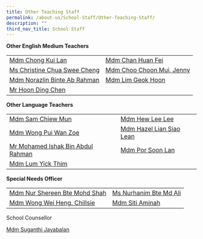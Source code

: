 ```yaml
---
title: Other Teaching Staff
permalink: /about-us/School-Staff/Other-Teaching-Staff/
description: ""
third_nav_title: School Staff
---
```

**Other English Medium Teachers**



|  |  | 
| -------- | -------- |
| [Mdm Chong Kui Lan](mailto:chong_kui_lan@moe.edu.sg)|[Mdm Chan Huan Fei](mailto:chan_huan_fei@moe.edu.sg)
|[Ms Christine Chua Swee Cheng](mailto:christine_chua_swee_cheng@moe.edu.sg)|[Mdm Choo Choon Mui, Jenny](mailto:choo_choon_mui@moe.edu.sg)
|[Mdm Norazlin Binte Ab Rahman](mailto:norazlin_ab_rahman@moe.edu.sg)  |[Mdm Lim Geok Hoon](mailto:lim_geok_hoonn@moe.edu.sg)
|[Mr Hoon Ding Chen](mailto:hoon_ding_cheng@moe.edu.sg)

**Other Language Teachers**

|  |  | 
| -------- | -------- |
|[Mdm Sam Chiew Mun](mailto:sam_chiew_mun@moe.edu.sg)|[Mdm Hew Lee Lee](mailto:hew_lee_lee@moe.edu.sg)
|[Mdm Wong Pui Wan Zoe](mailto:zoe_wong_pui_wan@moe.edu.sg)| [Mdm Hazel Lian Siao Lean](mailto:hazel_lian_siao_yean@moe.edu.sg)
|[Mr Mohamed Ishak Bin Abdul Rahman](mailto:mohd_ishak_abdul_rahman@moe.edu.sg)|[Mdm Por Soon Lan](mailto:por_soon_lan@moe.edu.sg)
|[Mdm Lum Yick Thim](mailto:lum_yick_thim_a@moe.edu.sg)

**Special Needs Officer**

|  |  | 
| -------- | -------- |
|[Mdm Nur Shereen Bte Mohd Shah](mailto:nur_shereen_mohamed_shah@moe.edu.sg)|[Ms Nurhanim Bte Md Ali](mailto:nurhanim_mohd_ali@moe.edu.sg)
|[Mdm Wong Wei Heng, Chillsie](mailto:wong_wei_heng_chillsie@moe.edu.sg)|[Mdm Siti Aminah](mailto:siti_aminah_mahfud@moe.edu.sg)

School Counsellor

[Mdm Suganthi Jayabalan](mailto:suganthi_jayabalan@moe.edu.sg)